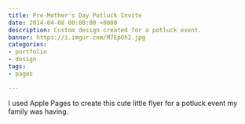 ```yaml
---
title: Pre-Mother's Day Potluck Invite
date: 2014-04-08 00:00:00 +0000
description: Custom design created for a potluck event.
banner: https://i.imgur.com/M7EpOh2.jpg
categories:
- portfolio
- design
tags:
- pages

---
```

I used Apple Pages to create this cute little flyer for a potluck event my family was having.
